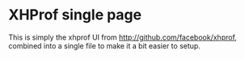 # XHProf single page

This is simply the xhprof UI from http://github.com/facebook/xhprof, combined into a single file to make it a bit easier to setup.
